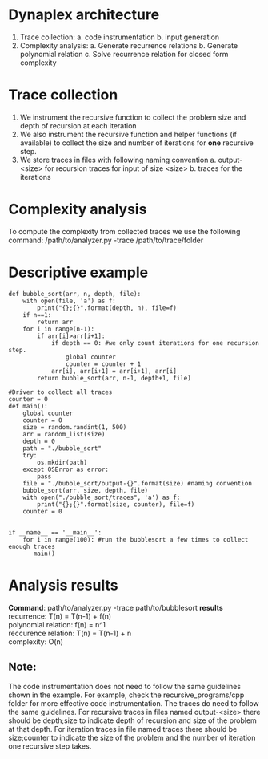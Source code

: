 # Dynaplex architecture
1. Trace collection:
a. code instrumentation
b. input generation
2. Complexity analysis:
a. Generate recurrence relations
b. Generate polynomial relation
c. Solve recurrence relation for closed form complexity

# Trace collection
1. We instrument the recursive function to collect the problem size and depth of recursion at each iteration
2. We also instrument the recursive function and helper functions (if available) to collect the size and number of iterations for **one** recursive step. 
3. We store traces in files with following naming convention
a. output-\<size\> for recursion traces for input of size \<size\>
b. traces for the iterations 

# Complexity analysis
To compute the complexity from collected traces we use the following command:
/path/to/analyzer.py -trace /path/to/trace/folder 

# Descriptive example

    def bubble_sort(arr, n, depth, file):
        with open(file, 'a') as f:
            print("{};{}".format(depth, n), file=f)
        if n==1:
            return arr
        for i in range(n-1):
            if arr[i]>arr[i+1]:
                if depth == 0: #we only count iterations for one recursion step.
                    global counter
                    counter = counter + 1
                arr[i], arr[i+1] = arr[i+1], arr[i]
            return bubble_sort(arr, n-1, depth+1, file) 
    
    #Driver to collect all traces
    counter = 0
    def main():
        global counter
        counter = 0
        size = random.randint(1, 500)
        arr = random_list(size)
        depth = 0
        path = "./bubble_sort"
        try:
            os.mkdir(path)
        except OSError as error:
            pass
        file = "./bubble_sort/output-{}".format(size) #naming convention 
        bubble_sort(arr, size, depth, file)
        with open("./bubble_sort/traces", 'a') as f:
            print("{};{}".format(size, counter), file=f)
        counter = 0
        
    
    if __name__ == '__main__':
        for i in range(100): #run the bubblesort a few times to collect enough traces
           main()

# Analysis results 
**Command**: path/to/analyzer.py -trace path/to/bubblesort
**results**
recurrence: T(n) = T(n-1) + f(n) <br>
polynomial relation: f(n) = n^1 <br>
reccurence relation: T(n) = T(n-1) + n <br>
complexity: O(n)
## Note: 
The code instrumentation does not need to follow the same guidelines shown in the example. For example, check the recursive_programs/cpp folder for more effective code instrumentation. The traces do need to follow the same guidelines. For recursive traces in files named output-\<size\> there should be depth;size to indicate depth of recursion and size of the problem at that depth. For iteration traces in file named traces there should be size;counter to indicate the size of the problem and the number of iteration one recursive step takes. 
